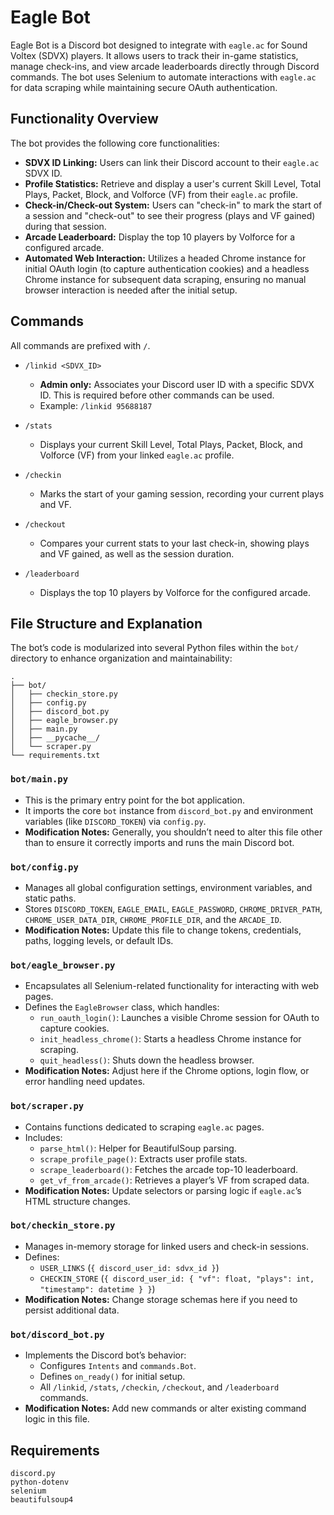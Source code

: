 # Eagle Bot

Eagle Bot is a Discord bot designed to integrate with `eagle.ac` for Sound Voltex (SDVX) players. It allows users to track their in-game statistics, manage check-ins, and view arcade leaderboards directly through Discord commands. The bot uses Selenium to automate interactions with `eagle.ac` for data scraping while maintaining secure OAuth authentication.

## Functionality Overview

The bot provides the following core functionalities:

* **SDVX ID Linking:** Users can link their Discord account to their `eagle.ac` SDVX ID.  
* **Profile Statistics:** Retrieve and display a user's current Skill Level, Total Plays, Packet, Block, and Volforce (VF) from their `eagle.ac` profile.  
* **Check-in/Check-out System:** Users can "check-in" to mark the start of a session and "check-out" to see their progress (plays and VF gained) during that session.  
* **Arcade Leaderboard:** Display the top 10 players by Volforce for a configured arcade.  
* **Automated Web Interaction:** Utilizes a headed Chrome instance for initial OAuth login (to capture authentication cookies) and a headless Chrome instance for subsequent data scraping, ensuring no manual browser interaction is needed after the initial setup.

## Commands

All commands are prefixed with `/`.

* `/linkid <SDVX_ID>`  
  * **Admin only:** Associates your Discord user ID with a specific SDVX ID. This is required before other commands can be used.  
  * Example: `/linkid 95688187`

* `/stats`  
  * Displays your current Skill Level, Total Plays, Packet, Block, and Volforce (VF) from your linked `eagle.ac` profile.

* `/checkin`  
  * Marks the start of your gaming session, recording your current plays and VF.

* `/checkout`  
  * Compares your current stats to your last check-in, showing plays and VF gained, as well as the session duration.

* `/leaderboard`  
  * Displays the top 10 players by Volforce for the configured arcade.

## File Structure and Explanation

The bot’s code is modularized into several Python files within the `bot/` directory to enhance organization and maintainability:

```
.
├── bot/
│   ├── checkin_store.py
│   ├── config.py
│   ├── discord_bot.py
│   ├── eagle_browser.py
│   ├── main.py
│   ├── __pycache__/
│   └── scraper.py
└── requirements.txt
```

### `bot/main.py`
- This is the primary entry point for the bot application.  
- It imports the core `bot` instance from `discord_bot.py` and environment variables (like `DISCORD_TOKEN`) via `config.py`.  
- **Modification Notes:** Generally, you shouldn’t need to alter this file other than to ensure it correctly imports and runs the main Discord bot.

### `bot/config.py`
- Manages all global configuration settings, environment variables, and static paths.  
- Stores `DISCORD_TOKEN`, `EAGLE_EMAIL`, `EAGLE_PASSWORD`, `CHROME_DRIVER_PATH`, `CHROME_USER_DATA_DIR`, `CHROME_PROFILE_DIR`, and the `ARCADE_ID`.  
- **Modification Notes:** Update this file to change tokens, credentials, paths, logging levels, or default IDs.

### `bot/eagle_browser.py`
- Encapsulates all Selenium-related functionality for interacting with web pages.  
- Defines the `EagleBrowser` class, which handles:
  - `run_oauth_login()`: Launches a visible Chrome session for OAuth to capture cookies.  
  - `init_headless_chrome()`: Starts a headless Chrome instance for scraping.  
  - `quit_headless()`: Shuts down the headless browser.  
- **Modification Notes:** Adjust here if the Chrome options, login flow, or error handling need updates.

### `bot/scraper.py`
- Contains functions dedicated to scraping `eagle.ac` pages.  
- Includes:
  - `parse_html()`: Helper for BeautifulSoup parsing.  
  - `scrape_profile_page()`: Extracts user profile stats.  
  - `scrape_leaderboard()`: Fetches the arcade top-10 leaderboard.  
  - `get_vf_from_arcade()`: Retrieves a player’s VF from scraped data.  
- **Modification Notes:** Update selectors or parsing logic if `eagle.ac`’s HTML structure changes.

### `bot/checkin_store.py`
- Manages in-memory storage for linked users and check-in sessions.  
- Defines:
  - `USER_LINKS` (`{ discord_user_id: sdvx_id }`)  
  - `CHECKIN_STORE` (`{ discord_user_id: { "vf": float, "plays": int, "timestamp": datetime } }`)  
- **Modification Notes:** Change storage schemas here if you need to persist additional data.

### `bot/discord_bot.py`
- Implements the Discord bot’s behavior:
  - Configures `Intents` and `commands.Bot`.  
  - Defines `on_ready()` for initial setup.  
  - All `/linkid`, `/stats`, `/checkin`, `/checkout`, and `/leaderboard` commands.  
- **Modification Notes:** Add new commands or alter existing command logic in this file.

## Requirements

```text
discord.py
python-dotenv
selenium
beautifulsoup4
```
